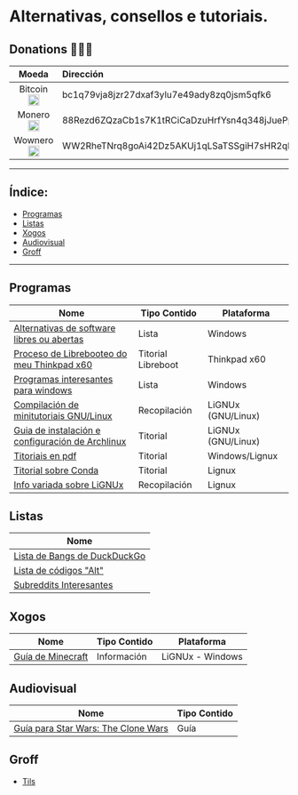 # Alternativas, consellos e tutoriais.
## Donations 🙇🙇‍♀

| Moeda     | Dirección                                                                                         |
| :---:     | :---                                                                                              |
| Bitcoin <img src="https://raw.githubusercontent.com/Ran-n/svgs/main/divisas/bitcoin/bitcoin-0.svg" width="20" alt="bitcoin logo" title="Bitcoin">   | bc1q79vja8jzr27dxaf3ylu7e49ady8zq0jsm5qfk6                                                        |
| Monero <img src="https://raw.githubusercontent.com/Ran-n/svgs/main/divisas/monero/monero-0.svg" width="20" alt="monero logo" title="Monero">     | 88Rezd6ZQzaCb1s7K1tRCiCaDzuHrfYsn4q348jJuePpLs84JNsWEghMAZZgzpDPrqD4PBxk7hwMkSdNQ4CLqFHyPVLdX1D   |
| Wownero <img src="https://raw.githubusercontent.com/Ran-n/svgs/main/divisas/wownero/wownero-0.svg" width="20" alt="wownero logo" title="Wownero">    | WW2RheTNrq8goAi42Dz5AKUj1qLSaTSSgiH7sHR2qRqojg238EXP3MM3xuUgswriET7UrpkEoYaCkecBhnU49oxM1dZyYoSmm |

----

## Índice:
* [Programas](README.md#programas) 
* [Listas](README.md#listas) 
* [Xogos](README.md#xogos) 
* [Audiovisual](README.md#audiovisual) 
* [Groff](README.md#groff)

----

## Programas

| Nome                                                                  		| Tipo Contido       | Plataforma 	  		|
| ------------ 		                                                      		| ------------ 		 | -------------  		|
| [Alternativas de software libres ou abertas](sw/librealternativaswin.md)		| Lista 			 | Windows 		    	|
| [Proceso de Librebooteo do meu Thinkpad x60](sw/libreboot-x60.md)        		| Titorial Libreboot | Thinkpad x60  		|
| [Programas interesantes para windows](sw/programas-w2.md)                		| Lista              | Windows    	  		|
| [Compilación de minitutoriais GNU/Linux](sw/minitutos.md)					    | Recopilación       | LiGNUx (GNU/Linux)   |
| [Guia de instalación e configuración de Archlinux](sw/install_arch_linux.md)  | Titorial           | LiGNUx (GNU/Linux)   |
| [Titoriais en pdf](sw/pdfs/indicepdfs.md)    									| Titorial           | Windows/Lignux  		|
| [Titorial sobre Conda](sw/conda.md)    										| Titorial           | Lignux 		 		|
| [Info variada sobre LiGNUx](sw/lignux.md)    									| Recopilación       | Lignux 		 		|

## Listas

| Nome                                                                  		| 
| ------------ 		                                                      		|
| [Lista de Bangs de DuckDuckGo](listas/bangs.md) 					            |
| [Lista de códigos "Alt"](listas/altcodes.md)	            					|
| [Subreddits Interesantes](listas/subreddits.md)  									|

## Xogos

| Nome 												| Tipo Contido 	| Plataforma 		|
| ------------ 										| ------------ 	| ------------- 	|
| [Guía de Minecraft](xogos/minecraft/indice.md) 	| Información 	| LiGNUx - Windows 	|

## Audiovisual

| Nome                                                      | Tipo Contido       |
| ------------ 		                                        | ------------ 		 |
| [Guía para Star Wars: The Clone Wars](series/sw-cw.md) 	| Guía               |

## Groff

* [Tils](groff/tils.md)
